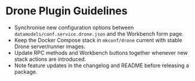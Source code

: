 # Drone Plugin Guidelines

- Synchronise new configuration options between
  `datamodels/conf.service.drone.json` and the Workbench form page.
- Keep the Docker Compose stack in `mkconf/drone` current with stable Drone
  server/runner images.
- Update RPC methods and Workbench buttons together whenever new stack actions
  are introduced.
- Note feature updates in the changelog and README before releasing a package.
